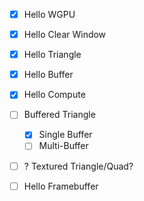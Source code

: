 - [x] Hello WGPU
- [x] Hello Clear Window
- [x] Hello Triangle
- [x] Hello Buffer
- [x] Hello Compute

- [ ] Buffered Triangle
  - [x] Single Buffer
  - [ ] Multi-Buffer
- [ ] ? Textured Triangle/Quad?
- [ ] Hello Framebuffer

